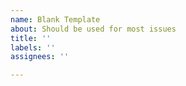 ```yaml
---
name: Blank Template
about: Should be used for most issues
title: ''
labels: ''
assignees: ''

---
```



